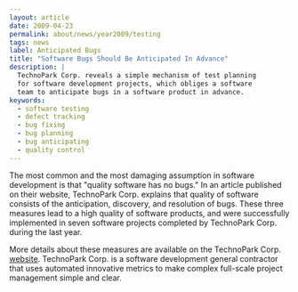 ```yaml
---
layout: article
date: 2009-04-23
permalink: about/news/year2009/testing
tags: news
label: Anticipated Bugs
title: "Software Bugs Should Be Anticipated In Advance"
description: |
  TechnoPark Corp. reveals a simple mechanism of test planning
  for software development projects, which obliges a software
  team to anticipate bugs in a software product in advance.
keywords:
  - software testing
  - defect tracking
  - bug fixing
  - bug planning
  - bug anticipating
  - quality control
---
```


The most common and the most damaging assumption in software development is that "quality software
has no bugs." In an article published on their website, TechnoPark Corp. explains that quality of
software consists of the anticipation, discovery, and resolution of bugs. These three measures lead
to a high quality of software products, and were successfully implemented in seven software projects
completed by TechnoPark Corp. during the last year.

More details about these measures are available on the TechnoPark Corp.
[website](http://www.technoparkcorp.com/innovations/test-planning). TechnoPark Corp. is a software
development general contractor that uses automated innovative metrics to make complex full-scale
project management simple and clear.

